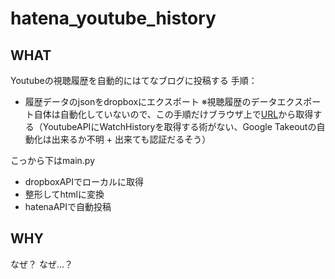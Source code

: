 # hatena_youtube_history

## WHAT
Youtubeの視聴履歴を自動的にはてなブログに投稿する
手順：

- 履歴データのjsonをdropboxにエクスポート
※視聴履歴のデータエクスポート自体は自動化していないので、この手順だけブラウザ上で[URL](https://support.google.com/accounts/answer/3024190?hl=ja)から取得する（YoutubeAPIにWatchHistoryを取得する術がない、Google Takeoutの自動化は出来るか不明 + 出来ても認証だるそう）

こっから下はmain.py
- dropboxAPIでローカルに取得
- 整形してhtmlに変換
- hatenaAPIで自動投稿


## WHY
なぜ？
なぜ...？